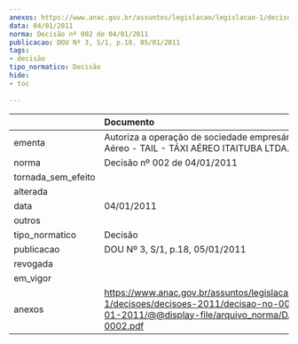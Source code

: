 ```yaml
---
anexos: https://www.anac.gov.br/assuntos/legislacao/legislacao-1/decisoes/decisoes-2011/decisao-no-002-de-04-01-2011/@@display-file/arquivo_norma/DA2011-0002.pdf
data: 04/01/2011
norma: Decisão nº 002 de 04/01/2011
publicacao: DOU Nº 3, S/1, p.18, 05/01/2011
tags:
- decisão
tipo_normatico: Decisão
hide: 
- toc 
 
---
```


|                    | Documento                                                                                                                                                 |
|:-------------------|:----------------------------------------------------------------------------------------------------------------------------------------------------------|
| ementa             | Autoriza a operação de sociedade empresária de Táxi Aéreo - TAIL - TÁXI AÉREO ITAITUBA LTDA.                                                              |
| norma              | Decisão nº 002 de 04/01/2011                                                                                                                              |
| tornada_sem_efeito |                                                                                                                                                           |
| alterada           |                                                                                                                                                           |
| data               | 04/01/2011                                                                                                                                                |
| outros             |                                                                                                                                                           |
| tipo_normatico     | Decisão                                                                                                                                                   |
| publicacao         | DOU Nº 3, S/1, p.18, 05/01/2011                                                                                                                           |
| revogada           |                                                                                                                                                           |
| em_vigor           |                                                                                                                                                           |
| anexos             | https://www.anac.gov.br/assuntos/legislacao/legislacao-1/decisoes/decisoes-2011/decisao-no-002-de-04-01-2011/@@display-file/arquivo_norma/DA2011-0002.pdf |